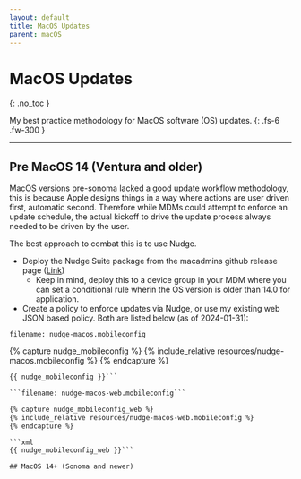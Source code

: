 ```yaml
---
layout: default
title: MacOS Updates
parent: macOS
---
```


# MacOS Updates
{: .no_toc }

My best practice methodology for MacOS software (OS) updates.
{: .fs-6 .fw-300 }

---


## Pre MacOS 14 (Ventura and older)

MacOS versions pre-sonoma lacked a good update workflow methodology, this is because Apple designs things in a way where actions are user driven first, automatic second. Therefore while MDMs could attempt to enforce an update schedule, the actual kickoff to drive the update process always needed to be driven by the user.

The best approach to combat this is to use Nudge.
- Deploy the Nudge Suite package from the macadmins github release page ([Link](https://github.com/macadmins/nudge/releases))
    - Keep in mind, deploy this to a device group in your MDM where you can set a conditional rule wherin the OS version is older than 14.0 for application.
- Create a policy to enforce updates via Nudge, or use my existing web JSON based policy. Both are listed below (as of 2024-01-31):

```filename: nudge-macos.mobileconfig```

{% capture nudge_mobileconfig %}
{% include_relative resources/nudge-macos.mobileconfig %}
{% endcapture %}

```xml
{{ nudge_mobileconfig }}```

```filename: nudge-macos-web.mobileconfig```

{% capture nudge_mobileconfig_web %}
{% include_relative resources/nudge-macos-web.mobileconfig %}
{% endcapture %}

```xml
{{ nudge_mobileconfig_web }}```

## MacOS 14+ (Sonoma and newer)

